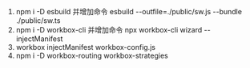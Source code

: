 1. npm i -D esbuild 并增加命令 esbuild --outfile=./public/sw.js --bundle ./public/sw.ts
2. npm i -D workbox-cli 并增加命令 npx workbox-cli wizard --injectManifest
3. workbox injectManifest workbox-config.js
4. npm i -D workbox-routing workbox-strategies

 